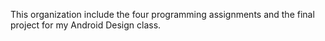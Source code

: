 This organization include the four programming assignments and the final project for my Android Design class.

